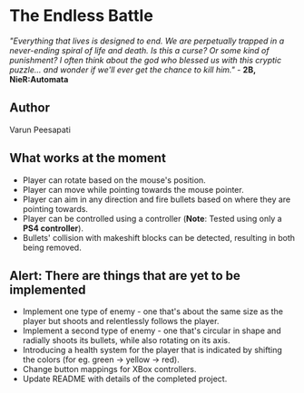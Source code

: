 # The Endless Battle

*"Everything that lives is designed to end. We are perpetually trapped in a never-ending spiral of life and death. Is this a curse? Or some kind of punishment? I often think about the god who blessed us with this cryptic puzzle... and wonder if we'll ever get the chance to kill him."* - **2B, NieR:Automata**

## Author
Varun Peesapati

## What works at the moment
* Player can rotate based on the mouse's position.
* Player can move while pointing towards the mouse pointer.
* Player can aim in any direction and fire bullets based on where they are pointing towards.
* Player can be controlled using a controller (**Note**: Tested using only a **PS4 controller**).
* Bullets' collision with makeshift blocks can be detected, resulting in both being removed.

## Alert: There are things that are yet to be implemented
* Implement one type of enemy - one that's about the same size as the player but shoots and relentlessly follows the player.
* Implement a second type of enemy - one that's circular in shape and radially shoots its bullets, while also rotating on its axis.
* Introducing a health system for the player that is indicated by shifting the colors (for eg. green &#8594; yellow &#8594; red).
* Change button mappings for XBox controllers.
* Update README with details of the completed project.